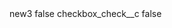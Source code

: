 <?xml version="1.0" encoding="UTF-8"?>
<CustomMetadata xmlns="http://soap.sforce.com/2006/04/metadata" xmlns:xsi="http://www.w3.org/2001/XMLSchema-instance" xmlns:xsd="http://www.w3.org/2001/XMLSchema">
    <label>new3</label>
    <protected>false</protected>
    <values>
        <field>checkbox_check__c</field>
        <value xsi:type="xsd:boolean">false</value>
    </values>
</CustomMetadata>
